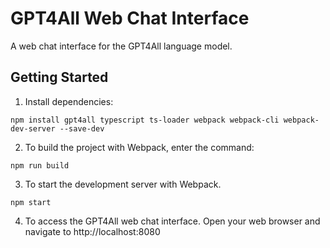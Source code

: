 # GPT4All Web Chat Interface

A web chat interface for the GPT4All language model.

## Getting Started

1. Install dependencies:
```
npm install gpt4all typescript ts-loader webpack webpack-cli webpack-dev-server --save-dev
```

2. To build the project with Webpack, enter the command:
```
npm run build
```

3. To start the development server with Webpack.
```
npm start
``` 

4. To access the GPT4All web chat interface. Open your web browser and navigate to http://localhost:8080 
